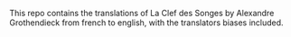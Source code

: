 This repo contains the translations of 
La Clef des Songes by Alexandre Grothendieck from french to english, with the translators biases included.

